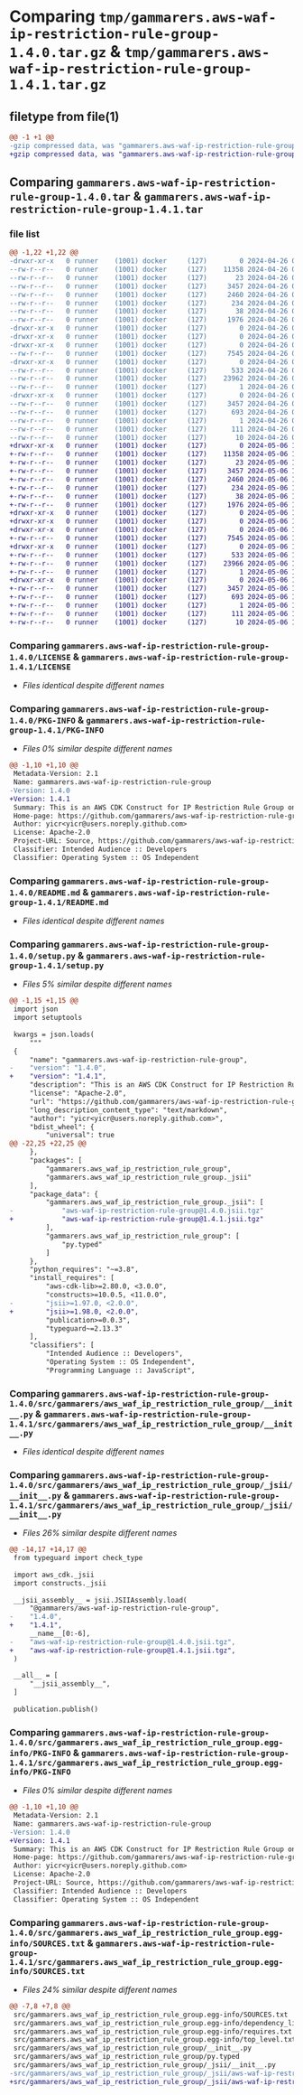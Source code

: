 # Comparing `tmp/gammarers.aws-waf-ip-restriction-rule-group-1.4.0.tar.gz` & `tmp/gammarers.aws-waf-ip-restriction-rule-group-1.4.1.tar.gz`

## filetype from file(1)

```diff
@@ -1 +1 @@
-gzip compressed data, was "gammarers.aws-waf-ip-restriction-rule-group-1.4.0.tar", last modified: Fri Apr 26 09:31:40 2024, max compression
+gzip compressed data, was "gammarers.aws-waf-ip-restriction-rule-group-1.4.1.tar", last modified: Mon May  6 19:20:50 2024, max compression
```

## Comparing `gammarers.aws-waf-ip-restriction-rule-group-1.4.0.tar` & `gammarers.aws-waf-ip-restriction-rule-group-1.4.1.tar`

### file list

```diff
@@ -1,22 +1,22 @@
-drwxr-xr-x   0 runner    (1001) docker     (127)        0 2024-04-26 09:31:40.015387 gammarers.aws-waf-ip-restriction-rule-group-1.4.0/
--rw-r--r--   0 runner    (1001) docker     (127)    11358 2024-04-26 09:31:30.000000 gammarers.aws-waf-ip-restriction-rule-group-1.4.0/LICENSE
--rw-r--r--   0 runner    (1001) docker     (127)       23 2024-04-26 09:31:30.000000 gammarers.aws-waf-ip-restriction-rule-group-1.4.0/MANIFEST.in
--rw-r--r--   0 runner    (1001) docker     (127)     3457 2024-04-26 09:31:40.015387 gammarers.aws-waf-ip-restriction-rule-group-1.4.0/PKG-INFO
--rw-r--r--   0 runner    (1001) docker     (127)     2460 2024-04-26 09:31:30.000000 gammarers.aws-waf-ip-restriction-rule-group-1.4.0/README.md
--rw-r--r--   0 runner    (1001) docker     (127)      234 2024-04-26 09:31:30.000000 gammarers.aws-waf-ip-restriction-rule-group-1.4.0/pyproject.toml
--rw-r--r--   0 runner    (1001) docker     (127)       38 2024-04-26 09:31:40.015387 gammarers.aws-waf-ip-restriction-rule-group-1.4.0/setup.cfg
--rw-r--r--   0 runner    (1001) docker     (127)     1976 2024-04-26 09:31:30.000000 gammarers.aws-waf-ip-restriction-rule-group-1.4.0/setup.py
-drwxr-xr-x   0 runner    (1001) docker     (127)        0 2024-04-26 09:31:40.015387 gammarers.aws-waf-ip-restriction-rule-group-1.4.0/src/
-drwxr-xr-x   0 runner    (1001) docker     (127)        0 2024-04-26 09:31:40.015387 gammarers.aws-waf-ip-restriction-rule-group-1.4.0/src/gammarers/
-drwxr-xr-x   0 runner    (1001) docker     (127)        0 2024-04-26 09:31:40.015387 gammarers.aws-waf-ip-restriction-rule-group-1.4.0/src/gammarers/aws_waf_ip_restriction_rule_group/
--rw-r--r--   0 runner    (1001) docker     (127)     7545 2024-04-26 09:31:30.000000 gammarers.aws-waf-ip-restriction-rule-group-1.4.0/src/gammarers/aws_waf_ip_restriction_rule_group/__init__.py
-drwxr-xr-x   0 runner    (1001) docker     (127)        0 2024-04-26 09:31:40.015387 gammarers.aws-waf-ip-restriction-rule-group-1.4.0/src/gammarers/aws_waf_ip_restriction_rule_group/_jsii/
--rw-r--r--   0 runner    (1001) docker     (127)      533 2024-04-26 09:31:30.000000 gammarers.aws-waf-ip-restriction-rule-group-1.4.0/src/gammarers/aws_waf_ip_restriction_rule_group/_jsii/__init__.py
--rw-r--r--   0 runner    (1001) docker     (127)    23962 2024-04-26 09:31:30.000000 gammarers.aws-waf-ip-restriction-rule-group-1.4.0/src/gammarers/aws_waf_ip_restriction_rule_group/_jsii/aws-waf-ip-restriction-rule-group@1.4.0.jsii.tgz
--rw-r--r--   0 runner    (1001) docker     (127)        1 2024-04-26 09:31:30.000000 gammarers.aws-waf-ip-restriction-rule-group-1.4.0/src/gammarers/aws_waf_ip_restriction_rule_group/py.typed
-drwxr-xr-x   0 runner    (1001) docker     (127)        0 2024-04-26 09:31:40.015387 gammarers.aws-waf-ip-restriction-rule-group-1.4.0/src/gammarers.aws_waf_ip_restriction_rule_group.egg-info/
--rw-r--r--   0 runner    (1001) docker     (127)     3457 2024-04-26 09:31:39.000000 gammarers.aws-waf-ip-restriction-rule-group-1.4.0/src/gammarers.aws_waf_ip_restriction_rule_group.egg-info/PKG-INFO
--rw-r--r--   0 runner    (1001) docker     (127)      693 2024-04-26 09:31:39.000000 gammarers.aws-waf-ip-restriction-rule-group-1.4.0/src/gammarers.aws_waf_ip_restriction_rule_group.egg-info/SOURCES.txt
--rw-r--r--   0 runner    (1001) docker     (127)        1 2024-04-26 09:31:39.000000 gammarers.aws-waf-ip-restriction-rule-group-1.4.0/src/gammarers.aws_waf_ip_restriction_rule_group.egg-info/dependency_links.txt
--rw-r--r--   0 runner    (1001) docker     (127)      111 2024-04-26 09:31:39.000000 gammarers.aws-waf-ip-restriction-rule-group-1.4.0/src/gammarers.aws_waf_ip_restriction_rule_group.egg-info/requires.txt
--rw-r--r--   0 runner    (1001) docker     (127)       10 2024-04-26 09:31:39.000000 gammarers.aws-waf-ip-restriction-rule-group-1.4.0/src/gammarers.aws_waf_ip_restriction_rule_group.egg-info/top_level.txt
+drwxr-xr-x   0 runner    (1001) docker     (127)        0 2024-05-06 19:20:50.932695 gammarers.aws-waf-ip-restriction-rule-group-1.4.1/
+-rw-r--r--   0 runner    (1001) docker     (127)    11358 2024-05-06 19:20:40.000000 gammarers.aws-waf-ip-restriction-rule-group-1.4.1/LICENSE
+-rw-r--r--   0 runner    (1001) docker     (127)       23 2024-05-06 19:20:40.000000 gammarers.aws-waf-ip-restriction-rule-group-1.4.1/MANIFEST.in
+-rw-r--r--   0 runner    (1001) docker     (127)     3457 2024-05-06 19:20:50.932695 gammarers.aws-waf-ip-restriction-rule-group-1.4.1/PKG-INFO
+-rw-r--r--   0 runner    (1001) docker     (127)     2460 2024-05-06 19:20:40.000000 gammarers.aws-waf-ip-restriction-rule-group-1.4.1/README.md
+-rw-r--r--   0 runner    (1001) docker     (127)      234 2024-05-06 19:20:40.000000 gammarers.aws-waf-ip-restriction-rule-group-1.4.1/pyproject.toml
+-rw-r--r--   0 runner    (1001) docker     (127)       38 2024-05-06 19:20:50.932695 gammarers.aws-waf-ip-restriction-rule-group-1.4.1/setup.cfg
+-rw-r--r--   0 runner    (1001) docker     (127)     1976 2024-05-06 19:20:40.000000 gammarers.aws-waf-ip-restriction-rule-group-1.4.1/setup.py
+drwxr-xr-x   0 runner    (1001) docker     (127)        0 2024-05-06 19:20:50.932695 gammarers.aws-waf-ip-restriction-rule-group-1.4.1/src/
+drwxr-xr-x   0 runner    (1001) docker     (127)        0 2024-05-06 19:20:50.932695 gammarers.aws-waf-ip-restriction-rule-group-1.4.1/src/gammarers/
+drwxr-xr-x   0 runner    (1001) docker     (127)        0 2024-05-06 19:20:50.932695 gammarers.aws-waf-ip-restriction-rule-group-1.4.1/src/gammarers/aws_waf_ip_restriction_rule_group/
+-rw-r--r--   0 runner    (1001) docker     (127)     7545 2024-05-06 19:20:40.000000 gammarers.aws-waf-ip-restriction-rule-group-1.4.1/src/gammarers/aws_waf_ip_restriction_rule_group/__init__.py
+drwxr-xr-x   0 runner    (1001) docker     (127)        0 2024-05-06 19:20:50.932695 gammarers.aws-waf-ip-restriction-rule-group-1.4.1/src/gammarers/aws_waf_ip_restriction_rule_group/_jsii/
+-rw-r--r--   0 runner    (1001) docker     (127)      533 2024-05-06 19:20:40.000000 gammarers.aws-waf-ip-restriction-rule-group-1.4.1/src/gammarers/aws_waf_ip_restriction_rule_group/_jsii/__init__.py
+-rw-r--r--   0 runner    (1001) docker     (127)    23966 2024-05-06 19:20:40.000000 gammarers.aws-waf-ip-restriction-rule-group-1.4.1/src/gammarers/aws_waf_ip_restriction_rule_group/_jsii/aws-waf-ip-restriction-rule-group@1.4.1.jsii.tgz
+-rw-r--r--   0 runner    (1001) docker     (127)        1 2024-05-06 19:20:40.000000 gammarers.aws-waf-ip-restriction-rule-group-1.4.1/src/gammarers/aws_waf_ip_restriction_rule_group/py.typed
+drwxr-xr-x   0 runner    (1001) docker     (127)        0 2024-05-06 19:20:50.932695 gammarers.aws-waf-ip-restriction-rule-group-1.4.1/src/gammarers.aws_waf_ip_restriction_rule_group.egg-info/
+-rw-r--r--   0 runner    (1001) docker     (127)     3457 2024-05-06 19:20:50.000000 gammarers.aws-waf-ip-restriction-rule-group-1.4.1/src/gammarers.aws_waf_ip_restriction_rule_group.egg-info/PKG-INFO
+-rw-r--r--   0 runner    (1001) docker     (127)      693 2024-05-06 19:20:50.000000 gammarers.aws-waf-ip-restriction-rule-group-1.4.1/src/gammarers.aws_waf_ip_restriction_rule_group.egg-info/SOURCES.txt
+-rw-r--r--   0 runner    (1001) docker     (127)        1 2024-05-06 19:20:50.000000 gammarers.aws-waf-ip-restriction-rule-group-1.4.1/src/gammarers.aws_waf_ip_restriction_rule_group.egg-info/dependency_links.txt
+-rw-r--r--   0 runner    (1001) docker     (127)      111 2024-05-06 19:20:50.000000 gammarers.aws-waf-ip-restriction-rule-group-1.4.1/src/gammarers.aws_waf_ip_restriction_rule_group.egg-info/requires.txt
+-rw-r--r--   0 runner    (1001) docker     (127)       10 2024-05-06 19:20:50.000000 gammarers.aws-waf-ip-restriction-rule-group-1.4.1/src/gammarers.aws_waf_ip_restriction_rule_group.egg-info/top_level.txt
```

### Comparing `gammarers.aws-waf-ip-restriction-rule-group-1.4.0/LICENSE` & `gammarers.aws-waf-ip-restriction-rule-group-1.4.1/LICENSE`

 * *Files identical despite different names*

### Comparing `gammarers.aws-waf-ip-restriction-rule-group-1.4.0/PKG-INFO` & `gammarers.aws-waf-ip-restriction-rule-group-1.4.1/PKG-INFO`

 * *Files 0% similar despite different names*

```diff
@@ -1,10 +1,10 @@
 Metadata-Version: 2.1
 Name: gammarers.aws-waf-ip-restriction-rule-group
-Version: 1.4.0
+Version: 1.4.1
 Summary: This is an AWS CDK Construct for IP Restriction Rule Group on WAF V2
 Home-page: https://github.com/gammarers/aws-waf-ip-restriction-rule-group.git
 Author: yicr<yicr@users.noreply.github.com>
 License: Apache-2.0
 Project-URL: Source, https://github.com/gammarers/aws-waf-ip-restriction-rule-group.git
 Classifier: Intended Audience :: Developers
 Classifier: Operating System :: OS Independent
```

### Comparing `gammarers.aws-waf-ip-restriction-rule-group-1.4.0/README.md` & `gammarers.aws-waf-ip-restriction-rule-group-1.4.1/README.md`

 * *Files identical despite different names*

### Comparing `gammarers.aws-waf-ip-restriction-rule-group-1.4.0/setup.py` & `gammarers.aws-waf-ip-restriction-rule-group-1.4.1/setup.py`

 * *Files 5% similar despite different names*

```diff
@@ -1,15 +1,15 @@
 import json
 import setuptools
 
 kwargs = json.loads(
     """
 {
     "name": "gammarers.aws-waf-ip-restriction-rule-group",
-    "version": "1.4.0",
+    "version": "1.4.1",
     "description": "This is an AWS CDK Construct for IP Restriction Rule Group on WAF V2",
     "license": "Apache-2.0",
     "url": "https://github.com/gammarers/aws-waf-ip-restriction-rule-group.git",
     "long_description_content_type": "text/markdown",
     "author": "yicr<yicr@users.noreply.github.com>",
     "bdist_wheel": {
         "universal": true
@@ -22,25 +22,25 @@
     },
     "packages": [
         "gammarers.aws_waf_ip_restriction_rule_group",
         "gammarers.aws_waf_ip_restriction_rule_group._jsii"
     ],
     "package_data": {
         "gammarers.aws_waf_ip_restriction_rule_group._jsii": [
-            "aws-waf-ip-restriction-rule-group@1.4.0.jsii.tgz"
+            "aws-waf-ip-restriction-rule-group@1.4.1.jsii.tgz"
         ],
         "gammarers.aws_waf_ip_restriction_rule_group": [
             "py.typed"
         ]
     },
     "python_requires": "~=3.8",
     "install_requires": [
         "aws-cdk-lib>=2.80.0, <3.0.0",
         "constructs>=10.0.5, <11.0.0",
-        "jsii>=1.97.0, <2.0.0",
+        "jsii>=1.98.0, <2.0.0",
         "publication>=0.0.3",
         "typeguard~=2.13.3"
     ],
     "classifiers": [
         "Intended Audience :: Developers",
         "Operating System :: OS Independent",
         "Programming Language :: JavaScript",
```

### Comparing `gammarers.aws-waf-ip-restriction-rule-group-1.4.0/src/gammarers/aws_waf_ip_restriction_rule_group/__init__.py` & `gammarers.aws-waf-ip-restriction-rule-group-1.4.1/src/gammarers/aws_waf_ip_restriction_rule_group/__init__.py`

 * *Files identical despite different names*

### Comparing `gammarers.aws-waf-ip-restriction-rule-group-1.4.0/src/gammarers/aws_waf_ip_restriction_rule_group/_jsii/__init__.py` & `gammarers.aws-waf-ip-restriction-rule-group-1.4.1/src/gammarers/aws_waf_ip_restriction_rule_group/_jsii/__init__.py`

 * *Files 26% similar despite different names*

```diff
@@ -14,17 +14,17 @@
 from typeguard import check_type
 
 import aws_cdk._jsii
 import constructs._jsii
 
 __jsii_assembly__ = jsii.JSIIAssembly.load(
     "@gammarers/aws-waf-ip-restriction-rule-group",
-    "1.4.0",
+    "1.4.1",
     __name__[0:-6],
-    "aws-waf-ip-restriction-rule-group@1.4.0.jsii.tgz",
+    "aws-waf-ip-restriction-rule-group@1.4.1.jsii.tgz",
 )
 
 __all__ = [
     "__jsii_assembly__",
 ]
 
 publication.publish()
```

### Comparing `gammarers.aws-waf-ip-restriction-rule-group-1.4.0/src/gammarers.aws_waf_ip_restriction_rule_group.egg-info/PKG-INFO` & `gammarers.aws-waf-ip-restriction-rule-group-1.4.1/src/gammarers.aws_waf_ip_restriction_rule_group.egg-info/PKG-INFO`

 * *Files 0% similar despite different names*

```diff
@@ -1,10 +1,10 @@
 Metadata-Version: 2.1
 Name: gammarers.aws-waf-ip-restriction-rule-group
-Version: 1.4.0
+Version: 1.4.1
 Summary: This is an AWS CDK Construct for IP Restriction Rule Group on WAF V2
 Home-page: https://github.com/gammarers/aws-waf-ip-restriction-rule-group.git
 Author: yicr<yicr@users.noreply.github.com>
 License: Apache-2.0
 Project-URL: Source, https://github.com/gammarers/aws-waf-ip-restriction-rule-group.git
 Classifier: Intended Audience :: Developers
 Classifier: Operating System :: OS Independent
```

### Comparing `gammarers.aws-waf-ip-restriction-rule-group-1.4.0/src/gammarers.aws_waf_ip_restriction_rule_group.egg-info/SOURCES.txt` & `gammarers.aws-waf-ip-restriction-rule-group-1.4.1/src/gammarers.aws_waf_ip_restriction_rule_group.egg-info/SOURCES.txt`

 * *Files 24% similar despite different names*

```diff
@@ -7,8 +7,8 @@
 src/gammarers.aws_waf_ip_restriction_rule_group.egg-info/SOURCES.txt
 src/gammarers.aws_waf_ip_restriction_rule_group.egg-info/dependency_links.txt
 src/gammarers.aws_waf_ip_restriction_rule_group.egg-info/requires.txt
 src/gammarers.aws_waf_ip_restriction_rule_group.egg-info/top_level.txt
 src/gammarers/aws_waf_ip_restriction_rule_group/__init__.py
 src/gammarers/aws_waf_ip_restriction_rule_group/py.typed
 src/gammarers/aws_waf_ip_restriction_rule_group/_jsii/__init__.py
-src/gammarers/aws_waf_ip_restriction_rule_group/_jsii/aws-waf-ip-restriction-rule-group@1.4.0.jsii.tgz
+src/gammarers/aws_waf_ip_restriction_rule_group/_jsii/aws-waf-ip-restriction-rule-group@1.4.1.jsii.tgz
```


